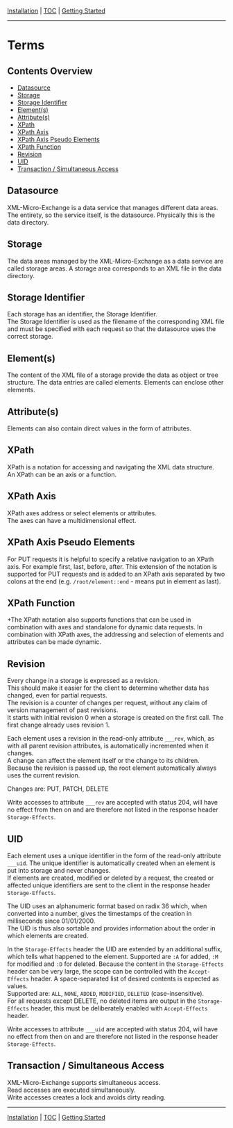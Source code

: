[Installation](installation.md) | [TOC](README.md) | [Getting Started](getting-started.md)
- - -

# Terms


## Contents Overview

* [Datasource](#apache-httpd)
* [Storage](#seanox-devwex)
* [Storage Identifier](#other-http-servers)
* [Element(s)](#elements)
* [Attribute(s)](#attributes)
* [XPath](#xpath)
* [XPath Axis](#xpath-axis)
* [XPath Axis Pseudo Elements](#xpath-axis-pseudo-elements)
* [XPath Function](#xpath-function)
* [Revision](#revision)
* [UID](#uid)
* [Transaction / Simultaneous Access](#transaction--simultaneous-access)


## Datasource
XML-Micro-Exchange is a data service that manages different data areas.  
The entirety, so the service itself, is the datasource.
Physically this is the data directory.

## Storage
The data areas managed by the XML-Micro-Exchange as a data service are called
storage areas. A storage area corresponds to an XML file in the data directory.

## Storage Identifier
Each storage has an identifier, the Storage Identifier.  
The Storage Identifier is used as the filename of the corresponding XML file and
must be specified with each request so that the datasource uses the correct
storage.

## Element(s)
The content of the XML file of a storage provide the data as object or tree
structure. The data entries are called elements.
Elements can enclose other elements.

## Attribute(s)
Elements can also contain direct values in the form of attributes.

## XPath
XPath is a notation for accessing and navigating the XML data structure.  
An XPath can be an axis or a function.

## XPath Axis
XPath axes address or select elements or attributes.  
The axes can have a multidimensional effect.

## XPath Axis Pseudo Elements
For PUT requests it is helpful to specify a relative navigation to an XPath
axis. For example first, last, before, after. This extension of the notation is
supported for PUT requests and is added to an XPath axis separated by two colons
at the end (e.g. `/root/element::end` - means put in element as last).

## XPath Function
+The XPath notation also supports functions that can be used in combination with
axes and standalone for dynamic data requests. In combination with XPath axes,
the addressing and selection of elements and attributes can be made dynamic.

## Revision
Every change in a storage is expressed as a revision.  
This should make it easier for the client to determine whether data has changed,
even for partial requests.  
The revision is a counter of changes per request, without any claim of version
management of past revisions.  
It starts with initial revision 0 when a storage is created on the first call.
The first change already uses revision 1. 

Each element uses a revision in the read-only attribute `___rev`, which, as
with all parent revision attributes, is automatically incremented when it
changes.  
A change can affect the element itself or the change to its children.  
Because the revision is passed up, the root element automatically always uses
the current revision.

Changes are: PUT, PATCH, DELETE

Write accesses to attribute `___rev` are accepted with status 204, will have no
effect from then on and are therefore not listed in the response header
`Storage-Effects`. 

## UID
Each element uses a unique identifier in the form of the read-only attribute
`___uid`. The unique identifier is automatically created when an element is put
into storage and never changes.  
If elements are created, modified or deleted by a request, the created or
affected unique identifiers are sent to the client in the response header
`Storage-Effects`.

The UID uses an alphanumeric format based on radix 36 which, when converted into
a number, gives the timestamps of the creation in milliseconds since 01/01/2000.  
The UID is thus also sortable and provides information about the order in which
elements are created.  

In the `Storage-Effects` header the UID are extended by an additional suffix,
which tells what happened to the element. Supported are `:A` for added, `:M`
for modified and `:D` for deleted. Because the content in the `Storage-Effects`
header can be very large, the scope can be controlled with the `Accept-Effects`
header. A space-separated list of desired contents is expected as values.  
Supported are: `ALL`, `NONE`, `ADDED`, `MODIFIED`, `DELETED` (case-insensitive).  
For all requests except DELETE, no deleted items are output in the
`Storage-Effects` header, this must be deliberately enabled with
`Accept-Effects` header.

Write accesses to attribute `___uid` are accepted with status 204, will have no
effect from then on and are therefore not listed in the response header
`Storage-Effects`. 
 
## Transaction / Simultaneous Access
XML-Micro-Exchange supports simultaneous access.  
Read accesses are executed simultaneously.  
Write accesses creates a lock and avoids dirty reading.



- - -

[Installation](installation.md) | [TOC](README.md) | [Getting Started](getting-started.md)
